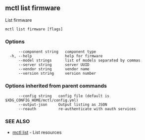 [Auto generated by spf13/cobra]: <>

## mctl list firmware

List firmware

```
mctl list firmware [flags]
```

### Options

```
      --component string   component type
  -h, --help               help for firmware
      --model strings      list of models separated by commas
      --server string      server UUID
      --vendor string      vendor name
      --version string     version number
```

### Options inherited from parent commands

```
      --config string   config file (default is $XDG_CONFIG_HOME/mctl/config.yml)
      --output-json     Output listing as JSON
      --reauth          re-authenticate with oauth services
```

### SEE ALSO

* [mctl list](mctl_list.md)	 - List resources


